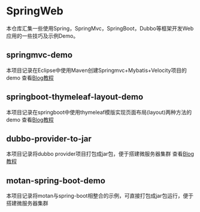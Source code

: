 # SpringWeb
本仓库汇集一些使用Spring，SpringMvc，SpringBoot，Dubbo等框架开发Web应用的一些技巧及示例Demo。

## springmvc-demo
本项目记录在Eclipse中使用Maven创建Springmvc+Mybatis+Velocity项目的demo
查看[Blog教程](https://my.oschina.net/alun/blog/853694)

## springboot-thymeleaf-layout-demo
本项目记录在springboot中使用thymeleaf模版实现页面布局(layout)两种方法的demo
查看[Blog教程](https://my.oschina.net/alun/blog/855763)

## dubbo-provider-to-jar
本项目记录将dubbo provider项目打包成jar包，便于搭建微服务器集群
查看[Blog教程](https://my.oschina.net/alun/blog/867942)

## motan-spring-boot-demo
本项目记录将motan与spring-boot相整合的示例，可直接打包成jar包运行，便于搭建微服务器集群

